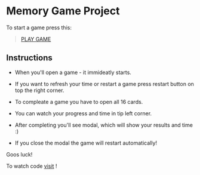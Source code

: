 # Memory Game Project
To start a game press this:
> [PLAY GAME](https://katerren.github.io/memory-game/)

## Instructions

* When you'll open a game - it immideatly starts. 
* If you want to refresh your time or restart a game press restart button on top the right corner.
* To compleate a game you have to open all 16 cards. 
* You can watch your progress and time in tip left corner.

* After completing you'll see modal, which will show your results and time :)
* If you close the modal the game will restart automatically!

Goos luck!

To watch code [visit](https://github.com/katerren/memory-game) !
